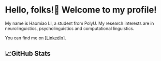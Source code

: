 #  Hello, folks!👋 Welcome to my profile! 
My name is Haomiao LI, a student from PolyU.
My research interests are in neurolinguistics, psycholinguistics and computational linguistics.
<!-- Actual text -->
You can find me on [[LinkedIn][2]].
<!-- Icons -->
<!-- Links to your social media accounts -->
[2]: https://www.linkedin.com/in/haomiao-li/
## 📈GitHub Stats

